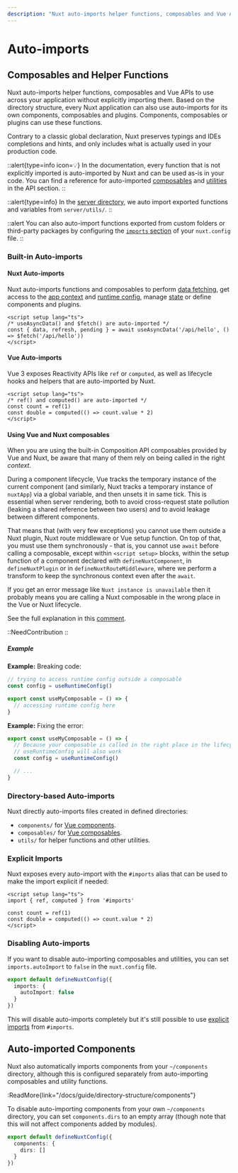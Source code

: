 ```yaml
---
description: "Nuxt auto-imports helper functions, composables and Vue APIs."
---
```


# Auto-imports

## Composables and Helper Functions

Nuxt auto-imports helper functions, composables and Vue APIs to use across your application without explicitly importing them. Based on the directory structure, every Nuxt application can also use auto-imports for its own components, composables and plugins. Components, composables or plugins can use these functions.

Contrary to a classic global declaration, Nuxt preserves typings and IDEs completions and hints, and only includes what is actually used in your production code.

::alert{type=info icon=💡}
In the documentation, every function that is not explicitly imported is auto-imported by Nuxt and can be used as-is in your code.
You can find a reference for auto-imported [composables](/docs/api/composables/use-async-data) and [utilities](/docs/api/utils/dollarfetch) in the API section.
::

::alert{type=info}
In the [server directory](/docs/guide/directory-structure/server), we auto import exported functions and variables from `server/utils/`.
::

::alert
You can also auto-import functions exported from custom folders or third-party packages by configuring the [`imports` section](/docs/api/configuration/nuxt-config#imports) of your `nuxt.config` file.
::

### Built-in Auto-imports

#### Nuxt Auto-imports

Nuxt auto-imports functions and composables to perform [data fetching](/docs/getting-started/data-fetching), get access to the [app context](/docs/api/composables/use-nuxt-app) and [runtime config](/docs/guide/going-further/runtime-config), manage [state](/docs/getting-started/state-management) or define components and plugins.

```vue
<script setup lang="ts">
/* useAsyncData() and $fetch() are auto-imported */
const { data, refresh, pending } = await useAsyncData('/api/hello', () => $fetch('/api/hello'))
</script>
```

#### Vue Auto-imports

Vue 3 exposes Reactivity APIs like `ref` or `computed`, as well as lifecycle hooks and helpers that are auto-imported by Nuxt.

```vue
<script setup lang="ts">
/* ref() and computed() are auto-imported */
const count = ref(1)
const double = computed(() => count.value * 2)
</script>
```

#### Using Vue and Nuxt composables

<!-- TODO: move to separate page with https://github.com/nuxt/nuxt/issues/14723 and add more information -->

When you are using the built-in Composition API composables provided by Vue and Nuxt, be aware that many of them rely on being called in the right _context_.

During a component lifecycle, Vue tracks the temporary instance of the current component (and similarly, Nuxt tracks a temporary instance of `nuxtApp`) via a global variable, and then unsets it in same tick. This is essential when server rendering, both to avoid cross-request state pollution (leaking a shared reference between two users) and to avoid leakage between different components.

That means that (with very few exceptions) you cannot use them outside a Nuxt plugin, Nuxt route middleware or Vue setup function. On top of that, you must use them synchronously - that is, you cannot use `await` before calling a composable, except within `<script setup>` blocks, within the setup function of a component declared with `defineNuxtComponent`, in `defineNuxtPlugin` or in `defineNuxtRouteMiddleware`, where we perform a transform to keep the synchronous context even after the `await`.

If you get an error message like `Nuxt instance is unavailable` then it probably means you are calling a Nuxt composable in the wrong place in the Vue or Nuxt lifecycle.

See the full explanation in this [comment](https://github.com/nuxt/nuxt/issues/14269#issuecomment-1397352832).

::NeedContribution
::

##### Example

**Example:** Breaking code:

```ts [composables/example.ts]
// trying to access runtime config outside a composable
const config = useRuntimeConfig()

export const useMyComposable = () => {
  // accessing runtime config here
}
```

**Example:** Fixing the error:

```ts [composables/example.ts]
export const useMyComposable = () => {
  // Because your composable is called in the right place in the lifecycle,
  // useRuntimeConfig will also work
  const config = useRuntimeConfig()

  // ...
}
```

### Directory-based Auto-imports

Nuxt directly auto-imports files created in defined directories:

- `components/` for [Vue components](/docs/guide/directory-structure/components).
- `composables/` for [Vue composables](/docs/guide/directory-structure/composables).
- `utils/` for helper functions and other utilities.

### Explicit Imports

Nuxt exposes every auto-import with the `#imports` alias that can be used to make the import explicit if needed:

```vue
<script setup lang="ts">
import { ref, computed } from '#imports'

const count = ref(1)
const double = computed(() => count.value * 2)
</script>
```

### Disabling Auto-imports

If you want to disable auto-importing composables and utilities, you can set `imports.autoImport` to `false` in the `nuxt.config` file.

```ts [nuxt.config.ts]
export default defineNuxtConfig({
  imports: {
    autoImport: false
  }
})
```

This will disable auto-imports completely but it's still possible to use [explicit imports](#explicit-imports) from `#imports`.

## Auto-imported Components

Nuxt also automatically imports components from your `~/components` directory, although this is configured separately from auto-importing composables and utility functions.

:ReadMore{link="/docs/guide/directory-structure/components"}

To disable auto-importing components from your own `~/components` directory, you can set `components.dirs` to an empty array (though note that this will not affect components added by modules).

```ts [nuxt.config.ts]
export default defineNuxtConfig({
  components: {
    dirs: []
  }
})
```
